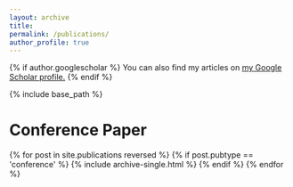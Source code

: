```yaml
---
layout: archive
title: 
permalink: /publications/
author_profile: true
---
```


{% if author.googlescholar %}
  You can also find my articles on <u><a href="{{site.author.googlescholar}}">my Google Scholar profile</a>.</u>
{% endif %}

{% include base_path %}

<!-- <h2>Journal Articles</h2>
{% for post in site.publications reversed %}
  {% if post.pubtype == 'journal' %}
      {% include archive-single.html %}
  {% endif %}
{% endfor %} -->


Conference Paper
======
{% for post in site.publications reversed %}
  {% if post.pubtype == 'conference' %}
      {% include archive-single.html %}
  {% endif %}
{% endfor %}
